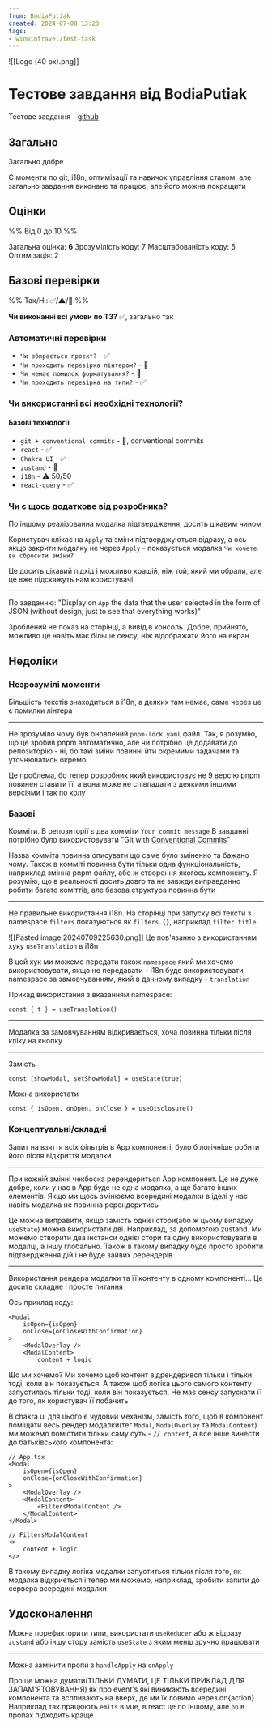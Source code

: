 ```yaml
---
from: BodiaPutiak
created: 2024-07-08 13:23
tags:
- winwintravel/test-task
---
```


![[Logo (40 px).png]]
# Тестове завдання від BodiaPutiak

Тестове завдання - [github](https://github.com/BodiaPutiak/WWT)
## Загально

Загально добре

Є моменти по git, i18n, оптимізації та навичок управління станом, але загально завдання виконане та працює, але його можна покращити

## Оцінки

%% Від 0 до 10 %%

Загальна оцінка: **6**
Зрозумілість коду: 7
Масштабованість коду: 5
Оптимізація: 2

## Базові перевірки

%% Так/Ні: ✅/⚠️/🚫 %%

**Чи виконанні всі умови по ТЗ?** 
✅, загально так

### Автоматичні перевірки

- `Чи збирається проєкт?` - ✅
- `Чи проходить перевірка лінтером?` - 🚫
- `Чи немає помилок форматування?` - 🚫
- `Чи проходить перевірка на типи?` - ✅

### Чи використанні всі необхідні технології?

#### Базові технології

- `git + conventional commits` - 🚫, conventional commits
- `react` - ✅
- `Chakra UI` - ✅
- `zustand` - 🚫
- `i18n` - ⚠️ 50/50
- `react-query` - ✅

### Чи є щось додаткове від розробника?

По іншому реалізованна модалка підтвердження, досить цікавим чином

Користувач клікає на `Apply` та зміни підтверджуються відразу, а ось якщо закрити модалку не через `Apply` - показується модалка `Чи хочете ви сбросити зміни?`

Це досить цікавий підхід і можливо кращій, ніж той, який ми обрали, але це вже підскажуть нам користувачі

---

По завданню: "Display on `App` the data that the user selected in the form of JSON (without design, just to see that everything works)"

Зроблений не показ на сторінці, а вивід в консоль. Добре, прийнято, можливо це навіть має більше сенсу, ніж відображати його на екран

## Недоліки

### Незрозумілі моменти

Більшість текстів знаходиться в i18n, а деяких там немає, саме через це є помилки лінтера

--- 

Не зрозуміло чому був оновлений `pnpm-lock.yaml` файл. Так, я розумію, що це зробив pnpm автоматично, але чи потрібно це додавати до репозиторію - ні, бо такі зміни повинні йти окремими задачами та уточнюватись окремо

Це проблема, бо тепер розробник який використовує не 9 версію pnpm повинен ставити її, а вона може не співпадати з деякими іншими версіями і так по колу

### Базові

Комміти. В репозиторії є два комміти `Your commit message`
В завданні потрібно було використовувати "Git with [Conventional Commits](https://www.conventionalcommits.org/en/v1.0.0/)"

Назва комміта повинна описувати що саме було зміненно та бажано чому. Також в комміті повинна бути тільки одна функціональність, наприклад змінна pnpm файлу, або ж створення якогось компоненту. Я розумію, що в реальності досить довго та не завжди виправданно робити багато коміттів, але базова структура повинна бути

---

Не правильне використання i18n. На сторінці при запуску всі тексти з namespace `filters` показуються як `filters.{}`, наприклад `filter.title`

![[Pasted image 20240709225630.png]]
Це пов'язанно з використанням хуку `useTranslation` в i18n

В цей хук ми можемо передати також `namespace` який ми хочемо використовувати, якщо не передавати - i18n буде використовувати namespace за замовчуванням, який в данному випадку - `translation`

Прикад використання з вказанням namespace:
```tsx
const { t } = useTranslation()
```

---

Модалка за замовчуванням відкривається, хоча повинна тільки після кліку на кнопку

---

Замість 

```tsx
const [showModal, setShowModal] = useState(true)
```

Можна використати

```tsx
const { isOpen, onOpen, onClose } = useDisclosure()
```

### Концептуальні/cкладні

Запит на взяття всіх фільтрів в App компоненті, було б логічніше робити його після відкриття модалки

---

При кожній змінні чекбоска ререндериться App компонент. Це не дуже добре, коли у нас в App буде не одна модалка, а ще багато інших елементів. Якщо ми щось змінюємо всередині модалки в іделі у нас навіть модалка не повинна ререндеритись

Це можна виправити, якщо замість однієї стори(або ж цьому випадку `useState`) можна використати дві. Наприклад, за допомогою zustand. Ми можемо створити два інстанси однієї стори та одну використовувати в модалці, а іншу глобально. Також в такому випадку буде просто зробити підтвердження дій і не буде зайвих ререндерів

---

Використання рендера модалки та її контенту в одному компоненті... Це досить складне і просте питання

Ось приклад коду:

```tsx
<Modal
	isOpen={isOpen}
	onClose={onCloseWithConfirmation}
>
	<ModalOverlay />
	<ModalContent>
		content + logic
```

Що ми хочемо? Ми хочемо щоб контент відрендерився тільки і тільки тоді, коли він показується. А також щоб логіка цього самого контенту запустилась тільки тоді, коли він показується. Не має сенсу запускати її до того, як користувач її побачить

В chakra ui для цього є чудовий механізм, замість того, щоб в компонент поміщати весь рендер модалки(тег `Modal`, `ModalOverlay` та `ModalContent`) ми можемо помістити тільки саму суть - `// content`, а все інше винести до батьківського компонента:

```tsx
// App.tsx
<Modal
	isOpen={isOpen}
	onClose={onCloseWithConfirmation}
>
	<ModalOverlay />
	<ModalContent>
		<FiltersModalContent />
	</ModalContent>
</Modal>

// FiltersModalContent
<>
	content + logic
</>
```

В такому випадку логіка модалки запуститься тільки після того, як модалка відкриється і тепер ми можемо, наприклад, зробити запити до сервера всередині модалки

## Удосконалення

Можна порефакторити типи, використати `useReducer` або ж відразу `zustand`  або іншу стору замість `useState` з яким менш зручно працювати

---

Можна замінити пропи з `handleApply` на `onApply`

Про це можна думати(ТІЛЬКИ ДУМАТИ, ЦЕ ТІЛЬКИ ПРИКЛАД ДЛЯ ЗАПАМ'ЯТОВУВАННЯ) як про event's які виникають всередині компонента та вспливають на вверх, де ми їх ловимо через on{action}. Наприклад так працюють `emits` в vue, в react це по іншому, але `on` в пропах підходить краще